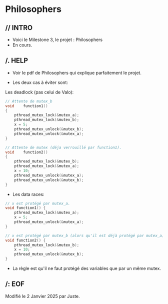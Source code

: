 # Philosophers

## // INTRO

* Voici le Milestone 3, le projet : Philosophers
* En cours.

## /. HELP

* Voir le pdf de Philosophers qui explique parfaitement le projet.

* Les deux cas à éviter sont:

Les deadlock (pas celui de Valo):
```c
// Attente de mutex_b
void    function1()
{
    pthread_mutex_lock(&mutex_a);
    pthread_mutex_lock(&mutex_b);
    x = 5;
    pthread_mutex_unlock(&mutex_b);
    pthread_mutex_unlock(&mutex_a);
}

// Attente de mutex (déja verrouillé par function1).
void    function2()
{
    pthread_mutex_lock(&mutex_b);
    pthread_mutex_lock(&mutex_a);
    x = 10;
    pthread_mutex_unlock(&mutex_a);
    pthread_mutex_unlock(&mutex_b);
}
```
* Les data races:
```c
// x est protégé par mutex_a.
void function1() {
    pthread_mutex_lock(&mutex_a);
    x = 5;
    pthread_mutex_unlock(&mutex_a);
}

// x est protégé par mutex_b (alors qu'il est déjà protégé par mutex_a).
void function2() {
    pthread_mutex_lock(&mutex_b);
    x = 10;
    pthread_mutex_unlock(&mutex_b);
}
```
* La règle est qu'il ne faut protégé des variables que par un même mutex.

##	/: EOF

Modifié le 2 Janvier 2025 par Juste.
